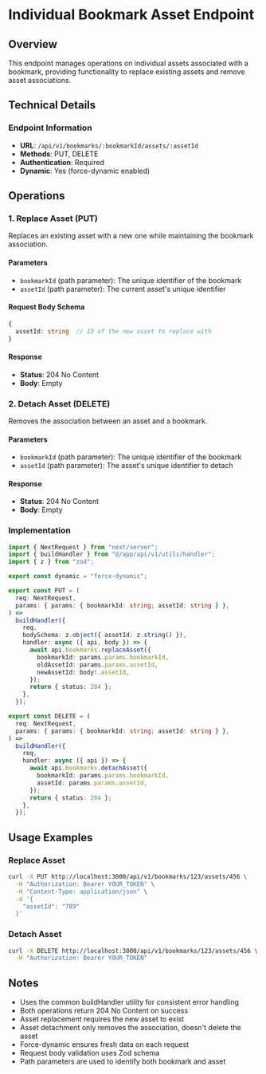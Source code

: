 # Individual Bookmark Asset Endpoint

## Overview
This endpoint manages operations on individual assets associated with a bookmark, providing functionality to replace existing assets and remove asset associations.

## Technical Details

### Endpoint Information
- **URL**: `/api/v1/bookmarks/:bookmarkId/assets/:assetId`
- **Methods**: PUT, DELETE
- **Authentication**: Required
- **Dynamic**: Yes (force-dynamic enabled)

## Operations

### 1. Replace Asset (PUT)
Replaces an existing asset with a new one while maintaining the bookmark association.

#### Parameters
- `bookmarkId` (path parameter): The unique identifier of the bookmark
- `assetId` (path parameter): The current asset's unique identifier

#### Request Body Schema
```typescript
{
  assetId: string  // ID of the new asset to replace with
}
```

#### Response
- **Status**: 204 No Content
- **Body**: Empty

### 2. Detach Asset (DELETE)
Removes the association between an asset and a bookmark.

#### Parameters
- `bookmarkId` (path parameter): The unique identifier of the bookmark
- `assetId` (path parameter): The asset's unique identifier to detach

#### Response
- **Status**: 204 No Content
- **Body**: Empty

### Implementation
```typescript
import { NextRequest } from "next/server";
import { buildHandler } from "@/app/api/v1/utils/handler";
import { z } from "zod";

export const dynamic = "force-dynamic";

export const PUT = (
  req: NextRequest,
  params: { params: { bookmarkId: string; assetId: string } },
) =>
  buildHandler({
    req,
    bodySchema: z.object({ assetId: z.string() }),
    handler: async ({ api, body }) => {
      await api.bookmarks.replaceAsset({
        bookmarkId: params.params.bookmarkId,
        oldAssetId: params.params.assetId,
        newAssetId: body!.assetId,
      });
      return { status: 204 };
    },
  });

export const DELETE = (
  req: NextRequest,
  params: { params: { bookmarkId: string; assetId: string } },
) =>
  buildHandler({
    req,
    handler: async ({ api }) => {
      await api.bookmarks.detachAsset({
        bookmarkId: params.params.bookmarkId,
        assetId: params.params.assetId,
      });
      return { status: 204 };
    },
  });
```

## Usage Examples

### Replace Asset
```bash
curl -X PUT http://localhost:3000/api/v1/bookmarks/123/assets/456 \
  -H "Authorization: Bearer YOUR_TOKEN" \
  -H "Content-Type: application/json" \
  -d '{
    "assetId": "789"
  }'
```

### Detach Asset
```bash
curl -X DELETE http://localhost:3000/api/v1/bookmarks/123/assets/456 \
  -H "Authorization: Bearer YOUR_TOKEN"
```

## Notes
- Uses the common buildHandler utility for consistent error handling
- Both operations return 204 No Content on success
- Asset replacement requires the new asset to exist
- Asset detachment only removes the association, doesn't delete the asset
- Force-dynamic ensures fresh data on each request
- Request body validation uses Zod schema
- Path parameters are used to identify both bookmark and asset